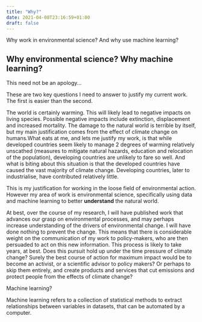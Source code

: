 ```yaml
---
title: "Why?"
date: 2021-04-08T23:16:59+01:00
draft: false
---
```


Why work in environmental science? And why use machine learning?
<!--more-->

## Why environmental science? Why machine learning?

This need not be an apology...

These are two key questions I need to answer to justify my current work. The first is easier than the second.

The world is certainly warming. This will likely lead to negative impacts on living species. Possible negative impacts include extinction, displacement and increased mortality. The damage to the natural world is terrible by itself, but my main justification comes from the effect of climate change on humans.What eats at me, and lets me justify my work, is that while developed countries seem likely to manage 2 degrees of warming relatively unscathed (measures to mitigate natural hazards, education and relocation of the population), developing countries are unlikely to fare so well. And what is biting about this situation is that the developed countries have caused the vast majority of climate change. Developing countries, later to industrialise, have contributed relatively little.

This is my justification for working in the loose field of environmental action. However my area of work is environmental science, specifically using data and machine learning to better **understand** the natural world.

At best, over the course of my research, I will have published work that advances our grasp on environmental processes, and may perhaps increase understanding of the drivers of environmental change. I will have done nothing to prevent the change. This means that there is considerable weight on the communication of my work to policy-makers, who are then persuaded to act on this new information. This process is likely to take years, at best. Does this pursuit hold up under the time pressure of climate change? Surely the best course of action for maximum impact would be to become an activist, or a scientific advisor to policy makers? Or perhaps to skip them entirely, and create products and services that cut emissions and protect people from the effects of climate change?

Machine learning?

Machine learning refers to a collection of statistical methods to extract relationships between variables in datasets, that can be automated by a computer.
